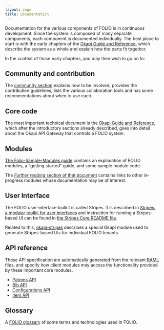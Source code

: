 ```yaml
---
layout: page
title: Documentation
---
```


Documentation for the various components of FOLIO is in continuous
development. Since the system is composed of many separate components,
each component is documented individually. The best place to start is
with the early chapters of the
[Okapi Guide and Reference](https://github.com/folio-org/okapi/blob/master/doc/guide.md),
which describe the system as a whole and explain how the parts fit
together.

In the context of those early chapters, you may then wish to go on to:

## Community and contribution

The [community section](../community/) explains how to be involved,
provides the contribution guidelines, lists the various collaboration tools
and has some recommendations about when to use each.

## Core code

The most important technical document is the
[Okapi Guide and Reference](https://github.com/folio-org/okapi/blob/master/doc/guide.md),
which after the introductory sections already described, goes into
detail about the Okapi API Gateway that controls a FOLIO system.

## Modules

[The Folio-Sample-Modules
guide](https://github.com/folio-org/folio-sample-modules/blob/master/README.md)
contains an explanation of FOLIO modules, a "getting started" guide,
and some sample module code.

The
[_Further reading_ section of that document](https://github.com/folio-org/folio-sample-modules/blob/master/README.md#further-reading)
contains links to other in-progress modules whose documentation may be
of interest.

## User Interface

The FOLIO user-interface toolkit is called Stripes. It is described in
[Stripes: a modular toolkit for user
interfaces](https://github.com/folio-org/stripes-experiments/blob/master/stripes-core/OVERVIEW.md)
and instruction for running a Stripes-based UI can be found in
[the Stripes Core README file](https://github.com/folio-org/stripes-experiments/blob/master/stripes-core/README.md).

Related to this,
[okapi-stripes](https://github.com/folio-org/okapi-stripes/blob/master/README.md)
describes a special Okapi module used to generate Stripes-based UIs
for individual FOLIO tenants.

## API reference

These API specification are automatically generated from the relevant
[RAML](http://raml.org/) files, and specify how client modules may
access the functionality provided by these important core modules.

* [Patrons API](http://foliodocs.s3-website-us-east-1.amazonaws.com/raml/dist/patrons.html)
* [Bib API](http://foliodocs.s3-website-us-east-1.amazonaws.com/raml/dist/bibs.html)
* [Configurations API](http://foliodocs.s3-website-us-east-1.amazonaws.com/raml/dist/config.html)
* [Item API](http://foliodocs.s3-website-us-east-1.amazonaws.com/raml/dist/items.html)

## Glossary

A [FOLIO glossary](glossary.html) of some terms and
technologies used in FOLIO.



<!--
TODO add link to Stripes docs
-->



